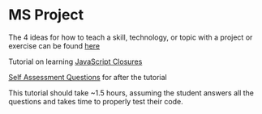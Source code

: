 # MS Project
The 4 ideas for how to teach a skill, technology, or topic with a project or exercise can be found [here](four_ideas.md)

Tutorial on learning [JavaScript Closures](closure_tutorial.md)

[Self Assessment Questions](self_assessment.md) for after the tutorial

This tutorial should take ~1.5 hours, assuming the student answers all the questions and takes time to properly test their code.
